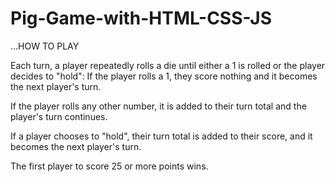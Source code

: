 # Pig-Game-with-HTML-CSS-JS

...HOW TO PLAY

Each turn, a player repeatedly rolls a die until either a 1 is rolled or the player decides to "hold":
If the player rolls a 1, they score nothing and it becomes the next player's turn.

If the player rolls any other number, it is added to their turn total and the player's turn continues.

If a player chooses to "hold", their turn total is added to their score, and it becomes the next player's turn.

The first player to score 25 or more points wins.
